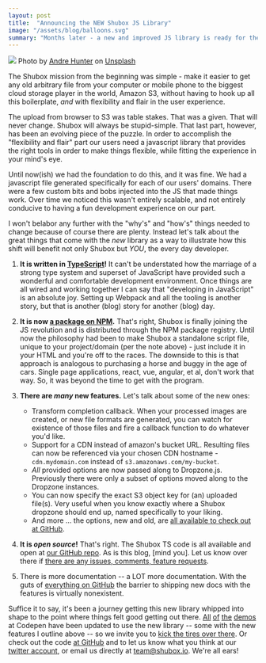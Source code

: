 ```yaml
---
layout: post
title:  "Announcing the NEW Shubox JS Library"
image: "/assets/blog/balloons.svg"
summary: "Months later - a new and improved JS library is ready for the world."
---
```


![](https://s3.amazonaws.com/jekyll-shubox-io/localhost-5001/64ebeac6/544_andre-hunter-62014-unsplash.jpg)
<span class="bg-light-gray f7 db pa2 tr nt5 br3 br--bottom">
Photo by [Andre Hunter] on [Unsplash]
</span>

[Andre Hunter]: https://unsplash.com/@dre0316
[Unsplash]: https://unsplash.com

The Shubox mission from the beginning was simple - make it easier to get any
old arbitrary file from your computer or mobile phone to the biggest cloud
storage player in the world, Amazon S3, without having to hook up all this
boilerplate, _and_ with flexibility and flair in the user experience.

The upload from browser to S3 was table stakes. That was a given. That will
never change. Shubox will always be stupid-simple. That last part, however, has
been an evolving piece of the puzzle. In order to accomplish the "flexibility
and flair" part our users need a javascript library that provides the right
tools in order to make things flexible, while fitting the experience in
your mind's eye.

Until now(ish) we had the foundation to do this, and it was fine. We had a
javascript file generated specifically for each of our users' domains. There
were a few custom bits and bobs injected into the JS that made things work.
Over time we noticed this wasn't entirely scalable, and not entirely
conducive to having a fun development experience on our part.

I won't belabor any further with the "why's" and "how's" things needed to
change because of course there are plenty. Instead let's talk about the great
things that come with the _new_ library as a way to illustrate how this shift
will benefit not only Shubox but _YOU_, the every day developer.

1. **It is written in [TypeScript]!** It can't be understated how the marriage
   of a strong type system and superset of JavaScript have provided such a
   wonderful and comfortable development environment. Once things are all wired
   and working together I can say that "developing in JavaScript" is an
   absolute joy. Setting up Webpack and all the tooling is another story, but
   that is another (blog) story for another (blog) day.
2. **It is now [a package on NPM].** That's right, Shubox is finally joining the
   JS revolution and is distributed through the NPM package registry. Until now
   the philosophy had been to make Shubox a standalone script file, unique to
   your project/domain (per the note above) - just include it in your HTML and
   you're off to the races. The downside to this is that approach is analogous
   to purchasing a horse and buggy in the age of cars. Single page
   applications, react, vue, angular, et al, don't work that way.  So, it was
   beyond the time to get with the program.
3. **There are _many_ new features.** Let's talk about some of the new ones:

   * Transform completion callback. When your processed images are created, or
     new file formats are generated, you can watch for existence of those files
     and fire a callback function to do whatever you'd like.
   * Support for a CDN instead of amazon's bucket URL. Resulting files can now
     be referenced via your chosen CDN hostname - `cdn.mydomain.com` instead
     of `s3.amazonaws.com/my-bucket`.
   * _All_ provided options are now passed along to Dropzone.js. Previously
     there were only a subset of options moved along to the Dropzone instances.
   * You can now specify the exact S3 object key for (an) uploaded file(s).
     Very useful when you know exactly where a Shubox dropzone should end up,
     named specifically to your liking.
   * And more ... the options, new and old, are [all available to check out at
     GitHub].

4. **It is _open source_!** That's right. The Shubox TS code is all available
   and open at [our GitHub repo]. As is this blog, [mind you]. Let us know over
   there if [there are any issues, comments, feature requests].
5. There is more documentation -- a LOT more documentation. With the guts of
   [everything on GitHub] the barrier to
   shipping new docs with the features is virtually nonexistent.

[TypeScript]: https://typescript.com/
[a package on NPM]: https://www.npmjs.com/package/shubox/
[there are any issues, comments, feature requests]: https://github.com/shuboxio/shubox.js/issues
[all available to check out at GitHub]: https://github.com/shuboxio/shubox.js#library-documentation
[Our GitHub repo]: https://github.com/shuboxio/shubox.js
[everything on GitHub]: https://github.com/shuboxio/shubox.js
[this blog]: https://github.com/shuboxio/site

Suffice it to say, it's been a journey getting this new library whipped into
shape to the point where things felt good getting out there.
[All](https://codepen.io/shubox/pen/dNPyQV)
[of](https://codepen.io/shubox/pen/bgNVGL)
[the](https://codepen.io/shubox/pen/qRdddM)
[demos](https://codepen.io/shubox/pen/bgNKmR)
at Codepen have been updated to use the new library -- some with the
new features I outline above -- so we invite you to [kick the tires over there].
Or check out the code [at GitHub] and to let us know what you think at our
[twitter account], or email us directly at <a href="mailto:team@shubox.io">team@shubox.io</a>.
We're all ears!

[kick the tires over there]: https://codepen.io/shubox
[at GitHub]: https://github.com/shuboxio/shubox.js
[twitter account]: https://twitter.com/shuboxio
